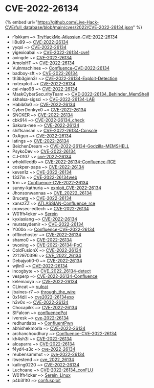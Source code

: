 # CVE-2022-26134
{% embed url="https://github.com/Live-Hack-CVE/full_database/blob/main/cves/2022/CVE-2022-26134.json" %}

* r1skkam ~> [TryHackMe-Atlassian-CVE-2022-26134](https://www.alice-snow.ru/2022/database/cve-2022-26134/tryhackme-atlassian-cve-2022-26134-r1skkam)
* li8u99 ~> [CVE-2022-26134](https://www.alice-snow.ru/2022/database/cve-2022-26134/cve-2022-26134-li8u99)
* yyqxi ~> [CVE-2022-26134](https://www.alice-snow.ru/2022/database/cve-2022-26134/cve-2022-26134-yyqxi)
* yigexioabai ~> [CVE-2022-26134-cve1](https://www.alice-snow.ru/2022/database/cve-2022-26134/cve-2022-26134-cve1-yigexioabai)
* axingde ~> [CVE-2022-26134](https://www.alice-snow.ru/2022/database/cve-2022-26134/cve-2022-26134-axingde)
* AmoloHT ~> [CVE-2022-26134](https://www.alice-snow.ru/2022/database/cve-2022-26134/cve-2022-26134-amoloht)
* Vulnmachines ~> [Confluence-CVE-2022-26134](https://www.alice-snow.ru/2022/database/cve-2022-26134/confluence-cve-2022-26134-vulnmachines)
* badboy-sft ~> [CVE-2022-26134](https://www.alice-snow.ru/2022/database/cve-2022-26134/cve-2022-26134-badboy-sft)
* th3b3ginn3r ~> [CVE-2022-26134-Exploit-Detection](https://www.alice-snow.ru/2022/database/cve-2022-26134/cve-2022-26134-exploit-detection-th3b3ginn3r)
* nxtexploit ~> [CVE-2022-26134](https://www.alice-snow.ru/2022/database/cve-2022-26134/cve-2022-26134-nxtexploit)
* cai-niao98 ~> [CVE-2022-26134](https://www.alice-snow.ru/2022/database/cve-2022-26134/cve-2022-26134-cai-niao98)
* MaskCyberSecurityTeam ~> [CVE-2022-26134_Behinder_MemShell](https://www.alice-snow.ru/2022/database/cve-2022-26134/cve-2022-26134_behinder_memshell-maskcybersecurityteam)
* skhalsa-sigsci ~> [CVE-2022-26134-LAB](https://www.alice-snow.ru/2022/database/cve-2022-26134/cve-2022-26134-lab-skhalsa-sigsci)
* Habib0x0 ~> [CVE-2022-26134](https://www.alice-snow.ru/2022/database/cve-2022-26134/cve-2022-26134-habib0x0)
* CyberDonkyx0 ~> [CVE-2022-26134](https://www.alice-snow.ru/2022/database/cve-2022-26134/cve-2022-26134-cyberdonkyx0)
* SNCKER ~> [CVE-2022-26134](https://www.alice-snow.ru/2022/database/cve-2022-26134/cve-2022-26134-sncker)
* cbk914 ~> [CVE-2022-26134_check](https://www.alice-snow.ru/2022/database/cve-2022-26134/cve-2022-26134_check-cbk914)
* Sakura-nee ~> [CVE-2022-26134](https://www.alice-snow.ru/2022/database/cve-2022-26134/cve-2022-26134-sakura-nee)
* shiftsansan ~> [CVE-2022-26134-Console](https://www.alice-snow.ru/2022/database/cve-2022-26134/cve-2022-26134-console-shiftsansan)
* 0xAgun ~> [CVE-2022-26134](https://www.alice-snow.ru/2022/database/cve-2022-26134/cve-2022-26134-0xagun)
* latings ~> [CVE-2022-26134](https://www.alice-snow.ru/2022/database/cve-2022-26134/cve-2022-26134-latings)
* BeichenDream ~> [CVE-2022-26134-Godzilla-MEMSHELL](https://www.alice-snow.ru/2022/database/cve-2022-26134/cve-2022-26134-godzilla-memshell-beichendream)
* PsykoDev ~> [CVE-2022-26134](https://www.alice-snow.ru/2022/database/cve-2022-26134/cve-2022-26134-psykodev)
* CJ-0107 ~> [cve-2022-26134](https://www.alice-snow.ru/2022/database/cve-2022-26134/cve-2022-26134-cj-0107)
* whokilleddb ~> [CVE-2022-26134-Confluence-RCE](https://www.alice-snow.ru/2022/database/cve-2022-26134/cve-2022-26134-confluence-rce-whokilleddb)
* coskper-papa ~> [CVE-2022-26134](https://www.alice-snow.ru/2022/database/cve-2022-26134/cve-2022-26134-coskper-papa)
* keven1z ~> [CVE-2022-26134](https://www.alice-snow.ru/2022/database/cve-2022-26134/cve-2022-26134-keven1z)
* 1337in ~> [CVE-2022-26134web](https://www.alice-snow.ru/2022/database/cve-2022-26134/cve-2022-26134web-1337in)
* 1rm ~> [Confluence-CVE-2022-26134](https://www.alice-snow.ru/2022/database/cve-2022-26134/confluence-cve-2022-26134-1rm)
* sunny-kathuria ~> [exploit_CVE-2022-26134](https://www.alice-snow.ru/2022/database/cve-2022-26134/exploit_cve-2022-26134-sunny-kathuria)
* Jhonsonwannaa ~> [CVE_20222_26134](https://www.alice-snow.ru/2022/database/cve-2022-26134/cve_20222_26134-jhonsonwannaa)
* Brucetg ~> [CVE-2022-26134](https://www.alice-snow.ru/2022/database/cve-2022-26134/cve-2022-26134-brucetg)
* xanszZZ ~> [ATLASSIAN-Confluence_rce](https://www.alice-snow.ru/2022/database/cve-2022-26134/atlassian-confluence_rce-xanszzz)
* crowsec-edtech ~> [CVE-2022-26134](https://www.alice-snow.ru/2022/database/cve-2022-26134/cve-2022-26134-crowsec-edtech)
* W01fh4cker ~> [Serein](https://www.alice-snow.ru/2022/database/cve-2022-26134/serein-w01fh4cker)
* kyxiaxiang ~> [CVE-2022-26134](https://www.alice-snow.ru/2022/database/cve-2022-26134/cve-2022-26134-kyxiaxiang)
* murataydemir ~> [CVE-2022-26134](https://www.alice-snow.ru/2022/database/cve-2022-26134/cve-2022-26134-murataydemir)
* Y000o ~> [Confluence-CVE-2022-26134](https://www.alice-snow.ru/2022/database/cve-2022-26134/confluence-cve-2022-26134-y000o)
* offlinehoster ~> [CVE-2022-26134](https://www.alice-snow.ru/2022/database/cve-2022-26134/cve-2022-26134-offlinehoster)
* shamo0 ~> [CVE-2022-26134](https://www.alice-snow.ru/2022/database/cve-2022-26134/cve-2022-26134-shamo0)
* twoning ~> [CVE-2022-26134-PoC](https://www.alice-snow.ru/2022/database/cve-2022-26134/cve-2022-26134-poc-twoning)
* ColdFusionX ~> [CVE-2022-26134](https://www.alice-snow.ru/2022/database/cve-2022-26134/cve-2022-26134-coldfusionx)
* 2212970396 ~> [CVE_2022_26134](https://www.alice-snow.ru/2022/database/cve-2022-26134/cve_2022_26134-2212970396)
* Debajyoti0-0 ~> [CVE-2022-26134](https://www.alice-snow.ru/2022/database/cve-2022-26134/cve-2022-26134-debajyoti0-0)
* wjlin0 ~> [CVE-2022-26134](https://www.alice-snow.ru/2022/database/cve-2022-26134/cve-2022-26134-wjlin0)
* incogbyte ~> [CVE_2022_26134-detect](https://www.alice-snow.ru/2022/database/cve-2022-26134/cve_2022_26134-detect-incogbyte)
* vesperp ~> [CVE-2022-26134-Confluence](https://www.alice-snow.ru/2022/database/cve-2022-26134/cve-2022-26134-confluence-vesperp)
* kelemaoya ~> [CVE-2022-26134](https://www.alice-snow.ru/2022/database/cve-2022-26134/cve-2022-26134-kelemaoya)
* CLincat ~> [vulcat](https://www.alice-snow.ru/2022/database/cve-2022-26134/vulcat-clincat)
* jbaines-r7 ~> [through_the_wire](https://www.alice-snow.ru/2022/database/cve-2022-26134/through_the_wire-jbaines-r7)
* 0x14dli ~> [cve2022-26134exp](https://www.alice-snow.ru/2022/database/cve-2022-26134/cve2022-26134exp-0x14dli)
* h3v0x ~> [CVE-2022-26134](https://www.alice-snow.ru/2022/database/cve-2022-26134/cve-2022-26134-h3v0x)
* Chocapikk ~> [CVE-2022-26134](https://www.alice-snow.ru/2022/database/cve-2022-26134/cve-2022-26134-chocapikk)
* SIFalcon ~> [confluencePot](https://www.alice-snow.ru/2022/database/cve-2022-26134/confluencepot-sifalcon)
* iveresk ~> [cve-2022-26134](https://www.alice-snow.ru/2022/database/cve-2022-26134/cve-2022-26134-iveresk)
* redhuntlabs ~> [ConfluentPwn](https://www.alice-snow.ru/2022/database/cve-2022-26134/confluentpwn-redhuntlabs)
* abhishekmorla ~> [CVE-2022-26134](https://www.alice-snow.ru/2022/database/cve-2022-26134/cve-2022-26134-abhishekmorla)
* archanchoudhury ~> [Confluence-CVE-2022-26134](https://www.alice-snow.ru/2022/database/cve-2022-26134/confluence-cve-2022-26134-archanchoudhury)
* kh4sh3i ~> [CVE-2022-26134](https://www.alice-snow.ru/2022/database/cve-2022-26134/cve-2022-26134-kh4sh3i)
* alcaparra ~> [CVE-2022-26134](https://www.alice-snow.ru/2022/database/cve-2022-26134/cve-2022-26134-alcaparra)
* f4yd4-s3c ~> [cve-2022-26134](https://www.alice-snow.ru/2022/database/cve-2022-26134/cve-2022-26134-f4yd4-s3c)
* reubensammut ~> [cve-2022-26134](https://www.alice-snow.ru/2022/database/cve-2022-26134/cve-2022-26134-reubensammut)
* itwestend ~> [cve_2022_26134](https://www.alice-snow.ru/2022/database/cve-2022-26134/cve_2022_26134-itwestend)
* kailing0220 ~> [CVE-2022-26134](https://www.alice-snow.ru/2022/database/cve-2022-26134/cve-2022-26134-kailing0220)
* Luchoane ~> [CVE-2022-26134_conFLU](https://www.alice-snow.ru/2022/database/cve-2022-26134/cve-2022-26134_conflu-luchoane)
* W01fh4cker ~> [Serein_Linux](https://www.alice-snow.ru/2022/database/cve-2022-26134/serein_linux-w01fh4cker)
* p4b3l1t0 ~> [confusploit](https://www.alice-snow.ru/2022/database/cve-2022-26134/confusploit-p4b3l1t0)